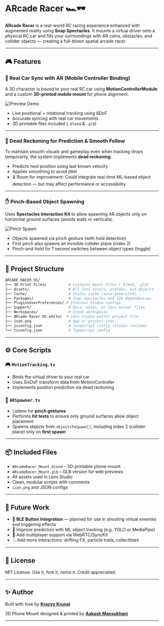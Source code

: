 # ARcade Racer 🏎️🕶️

**ARcade Racer** is a real-world RC racing experience enhanced with augmented reality using **Snap Spectacles**. It mounts a virtual driver onto a physical RC car and fills your surroundings with AR coins, obstacles, and collider objects — creating a full-blown spatial arcade racer.

---

## 🎮 Features

### 📱 Real Car Sync with AR (Mobile Controller Binding)
A 3D character is bound to your real RC car using **MotionControllerModule** and a custom **3D-printed mobile mount** for phone alignment.

![Preview Demo](./Preview%20Files/preview1.gif)

- Live positional + rotational tracking using 6DoF
- Accurate syncing with real car movements
- 3D printable files included (`.blend` & `.glb`)

---

### 🔁 Dead Reckoning for Prediction & Smooth Follow
To maintain smooth visuals and gameplay even when tracking drops temporarily, the system implements **dead reckoning**:


- Predicts next position using last known velocity
- Applies smoothing to avoid jitter
- ⏳ Room for improvement: Could integrate real-time ML-based object detection — but may affect performance or accessibility

---

### ✋ Pinch-Based Object Spawning
Uses **Spectacles Interaction Kit** to allow spawning AR objects only on horizontal ground surfaces (avoids walls or verticals).

![Pinch Spawn](./Preview%20Files/preview2.gif)

- Objects spawned via pinch gesture (with hold detection)
- First pinch also spawns an invisible collider plane (index 2)
- Pinch-and-hold for 1 second switches between object types (toggle)

---

## 📁 Project Structure

```bash
ARCADE RACER OS/
├── 3D Print Files/          # Contains mount files (.blend, .glb)
├── Assets/                  # All lens assets, prefabs, and objects
├── Cache/                   # Studio cache (auto-generated)
├── Packages/                # Snap Spectacles and SIK dependencies
├── PluginsUserPreferences/ # Internal Studio configs
├── Support/                 # Docs, notes, or lens helper files
├── Workspaces/              # Scene workspaces
├── ARcade Racer OS.editor  # Lens Studio editor project file
├── icon.png                 # App or project icon
├── jsconfig.json            # JavaScript config (Studio runtime)
└── tsconfig.json            # TypeScript config
````

---

## ⚙️ Core Scripts

### 🎮 `MotionTracking.ts`

* Binds the virtual driver to your real car
* Uses SixDoF transform data from MotionController
* Implements position prediction via dead reckoning

### 🧱 `ARSpawner.ts`

* Listens for **pinch gestures**
* Performs **hit tests** to ensure only ground surfaces allow object placement
* Spawns objects from `objectsToSpawn[]`, including index 2 (collider plane) only on **first spawn**

---

## 📦 Included Files

* `ARcadeRacer_Mount.blend` – 3D-printable phone mount
* `ARcadeRacer_Mount.glb` – GLB version for web previews
* All assets used in Lens Studio
* Clean, modular scripts with comments
* `icon.png` and JSON configs

---

## 🚧 Future Work

* 🔘 **BLE Button Integration** — planned for use in shooting virtual enemies and triggering effects
* 🔄 Improve prediction with ML object tracking (e.g. YOLO or MediaPipe)
* 📡 Add multiplayer support via WebRTC/SyncKit
* 💥 Add more interactions: drifting FX, particle trails, collectibles

---

## 📜 License

MIT License. Use it, fork it, remix it. Credit appreciated.

---



## ✨ Author

 Built with love by  [**Krazyy Krunal**](https://instagram.com/krazyykrunal) 

3D Phone Mount designed & printed by [**Aakash Mansukhani**](https://www.instagram.com/extraakash)

---



